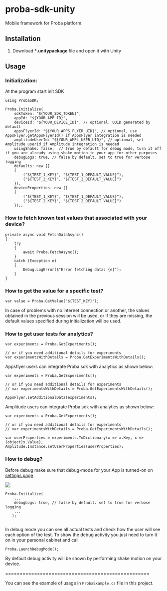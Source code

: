 # proba-sdk-unity

Mobile framework for Proba platform.

## Installation

1. Download ***.unitypackage** file and open it with Unity

## Usage


### Initialization:

At the program start init SDK

```
using ProbaSDK;

Proba.Initialize(
    sdkToken: "${YOUR_SDK_TOKEN}", 
    appId: "${YOUR_APP_ID}", 
    deviceId: "${YOUR_DEVICE_ID}", // optional, UUID generated by default
    appsFlyerId: "${YOUR_APPS_FLYER_UID}", // optional, use AppsFlyer.getAppsFlyerId() if AppsFlyer integration is needed
    amplitudeUserId: "${YOUR_AMPL_USER_UID}", // optional, set Amplitude userId if Amplitude integration is needed
    usingShake: false,  // true by default for debug mode, turn it off if you are already using shake motion in your app for other purposes
    debugLogs: true, // false by default. set to true for verbose logging
    defaults: new [] 
    {
        ("${TEST_1_KEY}", "${TEST_1_DEFAULT_VALUE}"),
	    ("${TEST_2_KEY}", "${TEST_2_DEFAULT_VALUE}")
    }),
    deviceProperties: new [] 
    {
        ("${TEST_1_KEY}", "${TEST_1_DEFAULT_VALUE}"),
        ("${TEST_2_KEY}", "${TEST_2_DEFAULT_VALUE}")
    });;
```

### How to fetch known test values that associated with your device?

```
private async void FetchDataAsync()
{
    try
    {
        await Proba.FetchAsync();
    }
    catch (Exception e)
    {
        Debug.LogError($"Error fetching data: {e}");
    }
}
```

### How to get the value for a specific test?

```
var value = Proba.GetValue("${TEST_KEY}");
```

In case of problems with no internet connection or another, the values obtained in the previous session will be used, or if they are missing, the default values specified during initialization will be used.

### How to get user tests for analytics?

```
var experiments = Proba.GetExperiments();

// or if you need additional details for experiments
var experimentsWithDetails = Proba.GetExperimentsWithDetails();

```

Appsflyer users can integrate Proba sdk with analytics as shown below:

```
var experiments = Proba.GetExperiments();

// or if you need additional details for experiments
// var experimentsWithDetails = Proba.GetExperimentsWithDetails();

AppsFlyer.setAdditionalData(experiments);
```

Amplitude users can integrate Proba sdk with analytics as shown below:

```
var experiments = Proba.GetExperiments();

// or if you need additional details for experiments
// var experimentsWithDetails = Proba.GetExperimentsWithDetails();

var userProperties = experiments.ToDictionary(x => x.Key, x => (object)x.Value);
Amplitude.Instance.setUserProperties(userProperties);
```


### How to debug?

Before debug make sure that debug-mode for your App is turned-on on [settings page](https://platform.Proba.com/ab/settings)

  ![](https://imgproxy.proba.com/9ACImnEbmsO822dynjTjcC_B8aXzbbpPQsOgop2PlBs//aHR0cHM6Ly9hcHBib29zdGVyLWNsb3VkLnMzLmV1LWNlbnRyYWwtMS5hbWF6b25hd3MuY29tLzk0N2M5NzdmLTAwY2EtNDA1Yi04OGQ4LTAzOTM4ZjY4OTAzYi5wbmc.png)


```
Proba.Initialize(
    ...
    debugLogs: true, // false by default. set to true for verbose logging
    ...
   );
        
```

In debug mode you can see all actual tests and check how the user will see each option of the test.
To show the debug activity you just need to turn it on in your personal cabinet and call

```
Proba.LaunchDebugMode();
```

By default debug activity will be shown by performing shake motion on your device.


==================================================

You can see the example of usage in `ProbaExample.cs` file in this project.
